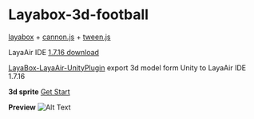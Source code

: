 ﻿# Layabox-3d-football
[layabox](https://github.com/layabox) + [cannon.js](https://github.com/schteppe/cannon.js/) + [tween.js](https://github.com/tweenjs/tween.js/)

LayaAir IDE [1.7.16 download](http://ldc.layabox.com/layadownload/?language=zh&type=layaairide-LayaAir%20IDE%201.7.16)

[LayaBox-LayaAir-UnityPlugin](https://github.com/kevinylu/LayaBox-LayaAir-UnityPlugin) export 3d model form Unity to LayaAir IDE 1.7.16

**3d sprite**  [Get Start](http://layaair.ldc.layabox.com/demo/?3d&Sprite3D&Sprite3DLoad)

**Preview**
![Alt Text](https://www.smartzeta.com/gifs/football.gif)